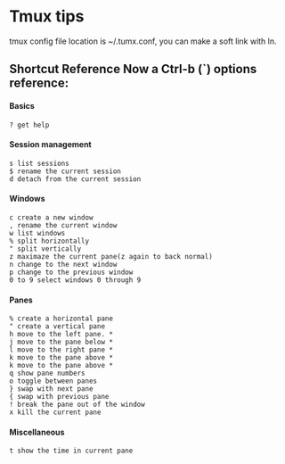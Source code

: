 
# Tmux tips 

tmux config file location is ~/.tumx.conf, you can make a soft link with ln.

## Shortcut Reference Now a Ctrl-b (`) options reference:

#### Basics

    ? get help
#### Session management

    s list sessions
    $ rename the current session
    d detach from the current session

#### Windows

    c create a new window
    , rename the current window
    w list windows
    % split horizontally
    " split vertically
    z maximaze the current pane(z again to back normal)
    n change to the next window
    p change to the previous window
    0 to 9 select windows 0 through 9

#### Panes

    % create a horizontal pane
    " create a vertical pane
    h move to the left pane. *
    j move to the pane below *
    l move to the right pane *
    k move to the pane above *
    k move to the pane above *
    q show pane numbers
    o toggle between panes
    } swap with next pane
    { swap with previous pane
    ! break the pane out of the window
    x kill the current pane

#### Miscellaneous

    t show the time in current pane
